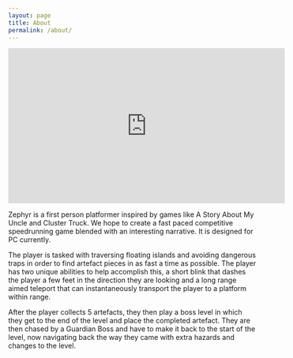 ```yaml
---
layout: page
title: About
permalink: /about/
---
```


<iframe width="560" height="315" src="https://www.youtube.com/embed/Y501eVnaHqg" frameborder="0" allow="accelerometer; autoplay; encrypted-media; gyroscope; picture-in-picture" allowfullscreen></iframe>

Zephyr is a first person platformer inspired by games like A Story About My Uncle and Cluster Truck. We hope to create a fast paced competitive speedrunning game blended with an interesting narrative. It is designed for PC currently.

The player is tasked with traversing floating islands and avoiding dangerous traps in order to find artefact pieces in as fast a time as possible. The player has two unique abilities to help accomplish this, a short blink that dashes the player a few feet in the direction they are looking and a long range aimed teleport that can instantaneously transport the player to a platform within range.

After the player collects 5 artefacts, they then play a boss level in which they get to the end of the level and place the completed artefact. They are then chased by a Guardian Boss and have to make it back to the start of the level, now navigating back the way they came with extra hazards and changes to the level. 
